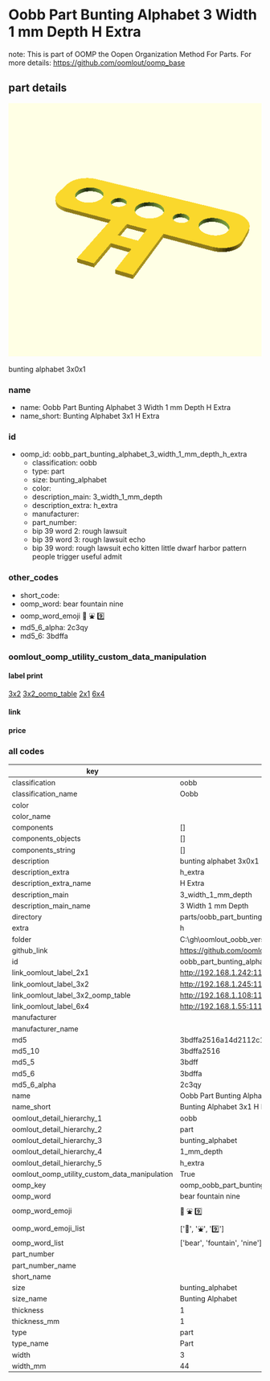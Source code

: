 # Oobb Part Bunting Alphabet 3 Width 1 mm Depth H Extra  

note: This is part of OOMP the Oopen Organization Method For Parts. For more details: https://github.com/oomlout/oomp_base

##  part details
  

[![](3dpr.png)](3dpr.png)

bunting alphabet 3x0x1



### name
* name: Oobb Part Bunting Alphabet 3 Width 1 mm Depth H Extra
* name_short: Bunting Alphabet 3x1 H Extra
### id
* oomp_id: oobb_part_bunting_alphabet_3_width_1_mm_depth_h_extra
  * classification: oobb
  * type: part
  * size: bunting_alphabet
  * color: 
  * description_main: 3_width_1_mm_depth
  * description_extra: h_extra
  * manufacturer: 
  * part_number: 
  * bip 39 word 2: rough lawsuit
  * bip 39 word 3: rough lawsuit echo
  * bip 39 word: rough lawsuit echo kitten little dwarf harbor pattern people trigger useful admit

### other_codes
* short_code: 
* oomp_word: bear fountain nine
* oomp_word_emoji :bear: :fountain: :nine:
* md5_6_alpha: 2c3qy
* md5_6: 3bdffa






### oomlout_oomp_utility_custom_data_manipulation
#### label print
[3x2](http://192.168.1.245:1112/?label=oomp%202c3qy)
[3x2_oomp_table](http://192.168.1.108:1112/?label=oomp%202c3qy)
[2x1](http://192.168.1.242:1112/?label=oomp%202c3qy)
[6x4](http://192.168.1.55:1112/?label=oomp%202c3qy)    

#### link

                              

#### price







### all codes 
| key | value |  
| --- | --- |  
| classification | oobb |  
| classification_name | Oobb |  
| color |  |  
| color_name |  |  
| components | [] |  
| components_objects | [] |  
| components_string | [] |  
| description | bunting alphabet 3x0x1 |  
| description_extra | h_extra |  
| description_extra_name | H Extra |  
| description_main | 3_width_1_mm_depth |  
| description_main_name | 3 Width 1 mm Depth |  
| directory | parts/oobb_part_bunting_alphabet_3_width_1_mm_depth_h_extra |  
| extra | h |  
| folder | C:\gh\oomlout_oobb_version_4_generated_parts\things\oobb_part_bunting_alphabet_3_width_1_mm_depth_h_extra |  
| github_link | https://github.com/oomlout/oomlout_oomp_part_src/tree/main/parts/oobb_part_bunting_alphabet_3_width_1_mm_depth_h_extra |  
| id | oobb_part_bunting_alphabet_3_width_1_mm_depth_h_extra |  
| link_oomlout_label_2x1 | http://192.168.1.242:1112/?label=oomp%202c3qy |  
| link_oomlout_label_3x2 | http://192.168.1.245:1112/?label=oomp%202c3qy |  
| link_oomlout_label_3x2_oomp_table | http://192.168.1.108:1112/?label=oomp%202c3qy |  
| link_oomlout_label_6x4 | http://192.168.1.55:1112/?label=oomp%202c3qy |  
| manufacturer |  |  
| manufacturer_name |  |  
| md5 | 3bdffa2516a14d2112c147b48bdf8de2 |  
| md5_10 | 3bdffa2516 |  
| md5_5 | 3bdff |  
| md5_6 | 3bdffa |  
| md5_6_alpha | 2c3qy |  
| name | Oobb Part Bunting Alphabet 3 Width 1 mm Depth H Extra |  
| name_short | Bunting Alphabet 3x1 H Extra |  
| oomlout_detail_hierarchy_1 | oobb |  
| oomlout_detail_hierarchy_2 | part |  
| oomlout_detail_hierarchy_3 | bunting_alphabet |  
| oomlout_detail_hierarchy_4 | 1_mm_depth |  
| oomlout_detail_hierarchy_5 | h_extra |  
| oomlout_oomp_utility_custom_data_manipulation | True |  
| oomp_key | oomp_oobb_part_bunting_alphabet_3_width_1_mm_depth_h_extra |  
| oomp_word | bear fountain nine |  
| oomp_word_emoji | :bear: :fountain: :nine: |  
| oomp_word_emoji_list | [':bear:', ':fountain:', ':nine:'] |  
| oomp_word_list | ['bear', 'fountain', 'nine'] |  
| part_number |  |  
| part_number_name |  |  
| short_name |  |  
| size | bunting_alphabet |  
| size_name | Bunting Alphabet |  
| thickness | 1 |  
| thickness_mm | 1 |  
| type | part |  
| type_name | Part |  
| width | 3 |  
| width_mm | 44 |  
